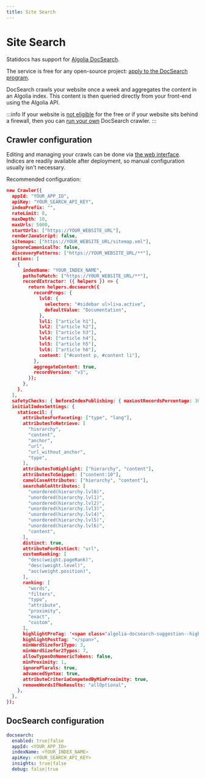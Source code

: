 ```yaml
---
title: Site Search
---
```

# Site Search

Statidocs has support for [Algolia DocSearch](https://docsearch.algolia.com).

The service is free for any open-source project: [apply to the DocSearch program](https://docsearch.algolia.com/apply/).

DocSearch crawls your website once a week and aggregates the content in an Algolia index. This content is then queried directly from your front-end using the Algolia API.

:::info
If your website is [not eligible](https://docsearch.algolia.com/docs/who-can-apply/) for the free or if your website sits behind a firewall, then you can [run your own](https://docsearch.algolia.com/docs/run-your-own/) DocSearch crawler.
:::

## Crawler configuration

Editing and managing your crawls can be done via [the web interface](https://crawler.algolia.com). Indices are readily available after deployment, so manual configuration usually isn't necessary.

Recommended configuration:

```json
new Crawler({
  appId: "YOUR_APP_ID",
  apiKey: "YOUR_SEARCH_API_KEY",
  indexPrefix: "",
  rateLimit: 8,
  maxDepth: 10,
  maxUrls: 5000,
  startUrls: ["https://YOUR_WEBSITE_URL"],
  renderJavaScript: false,
  sitemaps: ["https://YOUR_WEBSITE_URL/sitemap.xml"],
  ignoreCanonicalTo: false,
  discoveryPatterns: ["https://YOUR_WEBSITE_URL/**"],
  actions: [
    {
      indexName: "YOUR_INDEX_NAME",
      pathsToMatch: ["https://YOUR_WEBSITE_URL/**"],
      recordExtractor: ({ helpers }) => {
        return helpers.docsearch({
          recordProps: {
            lvl0: {
              selectors: "#sidebar ul>li>a.active",
              defaultValue: "Documentation",
            },
            lvl1: ["article h1"],
            lvl2: ["article h2"],
            lvl3: ["article h3"],
            lvl4: ["article h4"],
            lvl5: ["article h5"],
            lvl6: ["article h6"],
            content: ["#content p, #content li"],
          },
          aggregateContent: true,
          recordVersion: "v3",
        });
      },
    },
  ],
  safetyChecks: { beforeIndexPublishing: { maxLostRecordsPercentage: 30 } },
  initialIndexSettings: {
    staticecil: {
      attributesForFaceting: ["type", "lang"],
      attributesToRetrieve: [
        "hierarchy",
        "content",
        "anchor",
        "url",
        "url_without_anchor",
        "type",
      ],
      attributesToHighlight: ["hierarchy", "content"],
      attributesToSnippet: ["content:10"],
      camelCaseAttributes: ["hierarchy", "content"],
      searchableAttributes: [
        "unordered(hierarchy.lvl0)",
        "unordered(hierarchy.lvl1)",
        "unordered(hierarchy.lvl2)",
        "unordered(hierarchy.lvl3)",
        "unordered(hierarchy.lvl4)",
        "unordered(hierarchy.lvl5)",
        "unordered(hierarchy.lvl6)",
        "content",
      ],
      distinct: true,
      attributeForDistinct: "url",
      customRanking: [
        "desc(weight.pageRank)",
        "desc(weight.level)",
        "asc(weight.position)",
      ],
      ranking: [
        "words",
        "filters",
        "typo",
        "attribute",
        "proximity",
        "exact",
        "custom",
      ],
      highlightPreTag: '<span class="algolia-docsearch-suggestion--highlight">',
      highlightPostTag: "</span>",
      minWordSizefor1Typo: 3,
      minWordSizefor2Typos: 7,
      allowTyposOnNumericTokens: false,
      minProximity: 1,
      ignorePlurals: true,
      advancedSyntax: true,
      attributeCriteriaComputedByMinProximity: true,
      removeWordsIfNoResults: "allOptional",
    },
  },
});
```

## DocSearch configuration

```yaml
docsearch:
  enabled: true|false
  appId: <YOUR_APP_ID>
  indexName: <YOUR_INDEX_NAME>
  apiKey: <YOUR_SEARCH_API_KEY>
  insights: true|false
  debug: false|true
```

